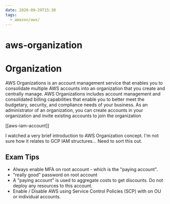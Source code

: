 ```yaml
---
date: 2020-09-29T15:30
tags:
  - amazon/aws/
---
```


# aws-organization
# Organization

AWS Organizations is an account management service that enables you to consolidate multiple AWS accounts into an organization that you create and centrally manage. AWS Organizations includes account management and consolidated billing capabilities that enable you to better meet the budgetary, security, and compliance needs of your business. As an administrator of an organization, you can create accounts in your organization and invite existing accounts to join the organization

[[aws-iam-account]]


I watched a very brief introduction to AWS Organization concept. I'm not sure how it relates to GCP IAM structures... Need to sort this out.

## Exam Tips

* Always enable MFA on root account - which is the "paying account".
* "really good" password on root account
* A "paying account" is used to aggregate costs to get discounts. Do not deploy any resources to this account.
* Enable / Disable AWS using Service Control Policies (SCP) with on OU or individual accounts.
